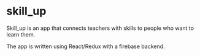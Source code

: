 # skill_up

Skill_up is an app that connects teachers with skills to people who want to learn them.

The app is written using React/Redux with a firebase backend.